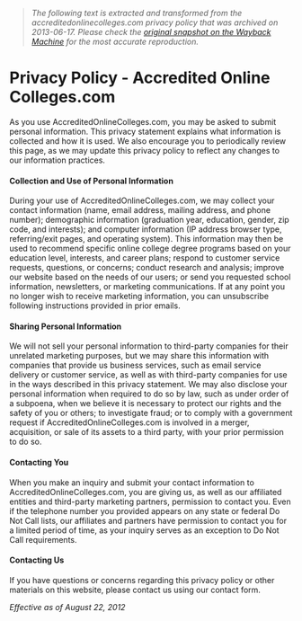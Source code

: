 > *The following text is extracted and transformed from the accreditedonlinecolleges.com privacy policy that was archived on 2013-06-17. Please check the [original snapshot on the Wayback Machine](https://web.archive.org/web/20130617203552id_/http%3A//www.accreditedonlinecolleges.com/privacy-policy) for the most accurate reproduction.*

# Privacy Policy - Accredited Online Colleges.com

As you use AccreditedOnlineColleges.com, you may be asked to submit personal information. This privacy statement explains what information is collected and how it is used. We also encourage you to periodically review this page, as we may update this privacy policy to reflect any changes to our information practices.

#### Collection and Use of Personal Information

During your use of AccreditedOnlineColleges.com, we may collect your contact information (name, email address, mailing address, and phone number); demographic information (graduation year, education, gender, zip code, and interests); and computer information (IP address browser type, referring/exit pages, and operating system). This information may then be used to recommend specific online college degree programs based on your education level, interests, and career plans; respond to customer service requests, questions, or concerns; conduct research and analysis; improve our website based on the needs of our users; or send you requested school information, newsletters, or marketing communications. If at any point you no longer wish to receive marketing information, you can unsubscribe following instructions provided in prior emails.

#### Sharing Personal Information

We will not sell your personal information to third-party companies for their unrelated marketing purposes, but we may share this information with companies that provide us business services, such as email service delivery or customer service, as well as with third-party companies for use in the ways described in this privacy statement. We may also disclose your personal information when required to do so by law, such as under order of a subpoena, when we believe it is necessary to protect our rights and the safety of you or others; to investigate fraud; or to comply with a government request if AccreditedOnlineColleges.com is involved in a merger, acquisition, or sale of its assets to a third party, with your prior permission to do so.

#### Contacting You

When you make an inquiry and submit your contact information to AccreditedOnlineColleges.com, you are giving us, as well as our affiliated entities and third-party marketing partners, permission to contact you. Even if the telephone number you provided appears on any state or federal Do Not Call lists, our affiliates and partners have permission to contact you for a limited period of time, as your inquiry serves as an exception to Do Not Call requirements.

#### Contacting Us

If you have questions or concerns regarding this privacy policy or other materials on this website, please contact us using our contact form.

_Effective as of August 22, 2012_

